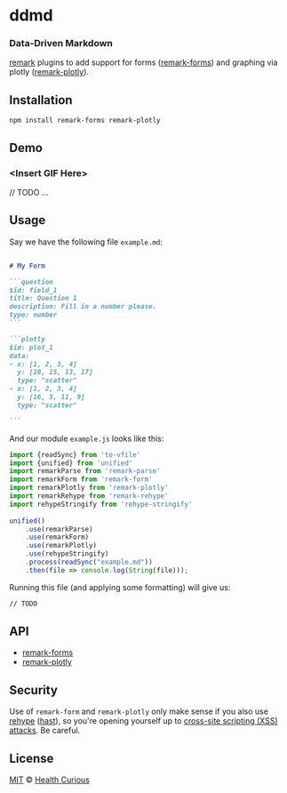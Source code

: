 # ddmd
### Data-Driven Markdown

[remark](https://github.com/remarkjs/remark) plugins to add support for forms ([remark-forms](/remark-forms)) and graphing via plotly ([remark-plotly](/remark-plotly)).


## Installation

```shell
npm install remark-forms remark-plotly
```

## Demo

### \<Insert GIF Here\>
// TODO ...

## Usage

Say we have the following file `example.md`:

````md

# My Form

```question
$id: field_1
title: Question 1
description: Fill in a number please.
type: number
```

```plotly
$id: plot_1
data: 
- x: [1, 2, 3, 4]
  y: [10, 15, 13, 17]
  type: "scatter"
- x: [1, 2, 3, 4]
  y: [16, 5, 11, 9]
  type: "scatter"

```
````

And our module `example.js` looks like this:

```js
import {readSync} from 'to-vfile'
import {unified} from 'unified'
import remarkParse from 'remark-parse'
import remarkForm from 'remark-form'
import remarkPlotly from 'remark-plotly'
import remarkRehype from 'remark-rehype'
import rehypeStringify from 'rehype-stringify'
 
unified()
    .use(remarkParse)
    .use(remarkForm)
    .use(remarkPlotly)
    .use(rehypeStringify)
    .process(readSync("example.md"))
    .then(file => console.log(String(file)));

```

Running this file (and applying some formatting) will give us:

```html
// TODO
```

## API 

- [remark-forms](./remark-forms/README.md)
- [remark-plotly](./remark-plotly/README.md)


## Security

Use of `remark-form` and `remark-plotly` only make sense if you also use [rehype](https://github.com/rehypejs/rehype) ([hast](https://github.com/syntax-tree/hast)), so you're opening yourself up to [cross-site scripting (XSS) attacks](https://github.com/rehypejs/rehype). Be careful.

## License

[MIT](./LICENSE) © [Health Curious](healthcurious.com)